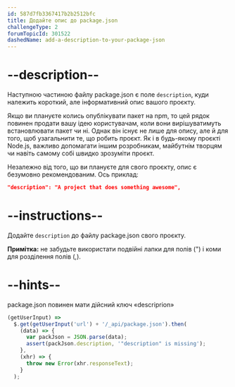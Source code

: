 ```yaml
---
id: 587d7fb3367417b2b2512bfc
title: Додайте опис до package.json
challengeType: 2
forumTopicId: 301522
dashedName: add-a-description-to-your-package-json
---
```


# --description--

Наступною частиною файлу package.json є поле `description`, куди належить короткий, але інформативний опис вашого проєкту.

Якщо ви плануєте колись опублікувати пакет на npm, то цей рядок повинен продати вашу ідею користувачам, коли вони вирішуватимуть встановлювати пакет чи ні. Однак він існує не лише для опису, але й для того, щоб узагальнити те, що робить проєкт. Як і в будь-якому проєкті Node.js, важливо допомагати іншим розробникам, майбутнім творцям чи навіть самому собі швидко зрозуміти проєкт.

Незалежно від того, що ви плануєте для свого проєкту, опис є безумовно рекомендованим. Ось приклад:

```json
"description": "A project that does something awesome",
```

# --instructions--

Додайте `description` до файлу package.json свого проєкту.

**Примітка:** не забудьте використати подвійні лапки для полів (") і коми для розділення полів (,).

# --hints--

package.json повинен мати дійсний ключ «descriprion»

```js
(getUserInput) =>
  $.get(getUserInput('url') + '/_api/package.json').then(
    (data) => {
      var packJson = JSON.parse(data);
      assert(packJson.description, '"description" is missing');
    },
    (xhr) => {
      throw new Error(xhr.responseText);
    }
  );
```

